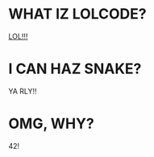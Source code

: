 # WHAT IZ LOLCODE?

[LOL!!!](https://esolangs.org/wiki/LOLCODE)

# I CAN HAZ SNAKE?

YA RLY!!

# OMG, WHY?

42!
